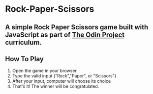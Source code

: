 # Rock-Paper-Scissors
## A simple Rock Paper Scissors game built with JavaScript as part of [The Odin Project](https://www.theodinproject.com/) curriculum.

## How To Play
 1. Open the game in your browser
 2. Type the valid input ("Rock","Paper", or "Scissors")
 3. After your input, computer will choose its choice
 4. That's it! The winner will be congratulated.
